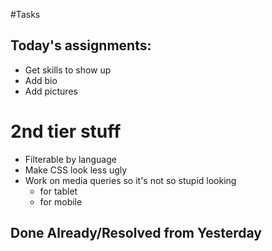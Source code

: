 #Tasks
## Today's assignments:
- Get skills to show up
- Add bio
- Add pictures

# 2nd tier stuff
- Filterable by language
- Make CSS look less ugly
- Work on media queries so it's not so stupid looking
  - for tablet
  - for mobile


## Done Already/Resolved from Yesterday
